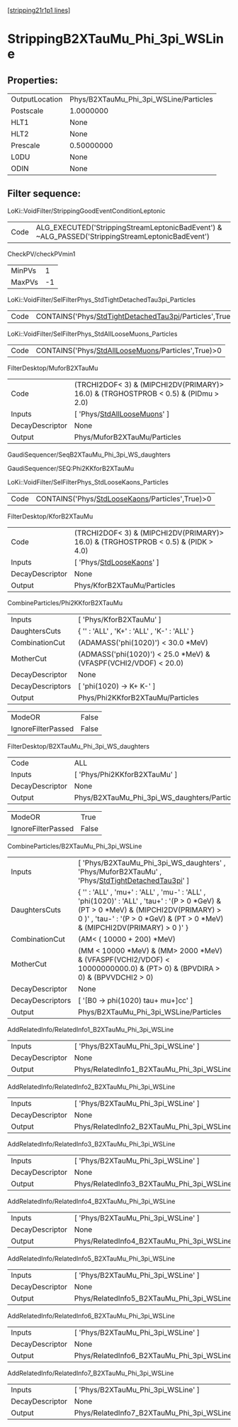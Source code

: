 [[stripping21r1p1 lines]](./stripping21r1p1-index)

# StrippingB2XTauMu_Phi_3pi_WSLine

## Properties:

|                |                                        |
|----------------|----------------------------------------|
| OutputLocation | Phys/B2XTauMu_Phi_3pi_WSLine/Particles |
| Postscale      | 1.0000000                              |
| HLT1           | None                                   |
| HLT2           | None                                   |
| Prescale       | 0.50000000                             |
| L0DU           | None                                   |
| ODIN           | None                                   |

## Filter sequence:

LoKi::VoidFilter/StrippingGoodEventConditionLeptonic

|      |                                                                                                  |
|------|--------------------------------------------------------------------------------------------------|
| Code | ALG_EXECUTED('StrippingStreamLeptonicBadEvent') & ~ALG_PASSED('StrippingStreamLeptonicBadEvent') |

CheckPV/checkPVmin1

|        |     |
|--------|-----|
| MinPVs | 1   |
| MaxPVs | -1  |

LoKi::VoidFilter/SelFilterPhys_StdTightDetachedTau3pi_Particles

|      |                                                                                                                       |
|------|-----------------------------------------------------------------------------------------------------------------------|
| Code | CONTAINS('Phys/[StdTightDetachedTau3pi](./stripping21r1p1-commonparticles-stdtightdetachedtau3pi)/Particles',True)\>0 |

LoKi::VoidFilter/SelFilterPhys_StdAllLooseMuons_Particles

|      |                                                                                                           |
|------|-----------------------------------------------------------------------------------------------------------|
| Code | CONTAINS('Phys/[StdAllLooseMuons](./stripping21r1p1-commonparticles-stdallloosemuons)/Particles',True)\>0 |

FilterDesktop/MuforB2XTauMu

|                 |                                                                                       |
|-----------------|---------------------------------------------------------------------------------------|
| Code            | (TRCHI2DOF\< 3) & (MIPCHI2DV(PRIMARY)\> 16.0) & (TRGHOSTPROB \< 0.5) & (PIDmu \> 2.0) |
| Inputs          | [ 'Phys/[StdAllLooseMuons](./stripping21r1p1-commonparticles-stdallloosemuons)' ]   |
| DecayDescriptor | None                                                                                  |
| Output          | Phys/MuforB2XTauMu/Particles                                                          |

GaudiSequencer/SeqB2XTauMu_Phi_3pi_WS_daughters

GaudiSequencer/SEQ:Phi2KKforB2XTauMu

LoKi::VoidFilter/SelFilterPhys_StdLooseKaons_Particles

|      |                                                                                                     |
|------|-----------------------------------------------------------------------------------------------------|
| Code | CONTAINS('Phys/[StdLooseKaons](./stripping21r1p1-commonparticles-stdloosekaons)/Particles',True)\>0 |

FilterDesktop/KforB2XTauMu

|                 |                                                                                      |
|-----------------|--------------------------------------------------------------------------------------|
| Code            | (TRCHI2DOF\< 3) & (MIPCHI2DV(PRIMARY)\> 16.0) & (TRGHOSTPROB \< 0.5) & (PIDK \> 4.0) |
| Inputs          | [ 'Phys/[StdLooseKaons](./stripping21r1p1-commonparticles-stdloosekaons)' ]        |
| DecayDescriptor | None                                                                                 |
| Output          | Phys/KforB2XTauMu/Particles                                                          |

CombineParticles/Phi2KKforB2XTauMu

|                  |                                                                    |
|------------------|--------------------------------------------------------------------|
| Inputs           | [ 'Phys/KforB2XTauMu' ]                                          |
| DaughtersCuts    | { '' : 'ALL' , 'K+' : 'ALL' , 'K-' : 'ALL' }                       |
| CombinationCut   | (ADAMASS('phi(1020)') \< 30.0 \*MeV)                               |
| MotherCut        | (ADMASS('phi(1020)') \< 25.0 \*MeV) & (VFASPF(VCHI2/VDOF) \< 20.0) |
| DecayDescriptor  | None                                                               |
| DecayDescriptors | [ 'phi(1020) -\> K+ K-' ]                                        |
| Output           | Phys/Phi2KKforB2XTauMu/Particles                                   |

|                    |       |
|--------------------|-------|
| ModeOR             | False |
| IgnoreFilterPassed | False |

FilterDesktop/B2XTauMu_Phi_3pi_WS_daughters

|                 |                                              |
|-----------------|----------------------------------------------|
| Code            | ALL                                          |
| Inputs          | [ 'Phys/Phi2KKforB2XTauMu' ]               |
| DecayDescriptor | None                                         |
| Output          | Phys/B2XTauMu_Phi_3pi_WS_daughters/Particles |

|                    |       |
|--------------------|-------|
| ModeOR             | True  |
| IgnoreFilterPassed | False |

CombineParticles/B2XTauMu_Phi_3pi_WSLine

|                  |                                                                                                                                                                                                                            |
|------------------|----------------------------------------------------------------------------------------------------------------------------------------------------------------------------------------------------------------------------|
| Inputs           | [ 'Phys/B2XTauMu_Phi_3pi_WS_daughters' , 'Phys/MuforB2XTauMu' , 'Phys/[StdTightDetachedTau3pi](./stripping21r1p1-commonparticles-stdtightdetachedtau3pi)' ]                                                              |
| DaughtersCuts    | { '' : 'ALL' , 'mu+' : 'ALL' , 'mu-' : 'ALL' , 'phi(1020)' : 'ALL' , 'tau+' : '(P \> 0 \*GeV) & (PT \> 0 \*MeV) & (MIPCHI2DV(PRIMARY) \> 0 )' , 'tau-' : '(P \> 0 \*GeV) & (PT \> 0 \*MeV) & (MIPCHI2DV(PRIMARY) \> 0 )' } |
| CombinationCut   | (AM\< ( 10000 + 200) \*MeV)                                                                                                                                                                                                |
| MotherCut        | (MM \< 10000 \*MeV) & (MM\> 2000 \*MeV) & (VFASPF(VCHI2/VDOF) \< 10000000000.0) & (PT\> 0) & (BPVDIRA \> 0) & (BPVVDCHI2 \> 0)                                                                                             |
| DecayDescriptor  | None                                                                                                                                                                                                                       |
| DecayDescriptors | [ '[B0 -\> phi(1020) tau+ mu+]cc' ]                                                                                                                                                                                    |
| Output           | Phys/B2XTauMu_Phi_3pi_WSLine/Particles                                                                                                                                                                                     |

AddRelatedInfo/RelatedInfo1_B2XTauMu_Phi_3pi_WSLine

|                 |                                                     |
|-----------------|-----------------------------------------------------|
| Inputs          | [ 'Phys/B2XTauMu_Phi_3pi_WSLine' ]                |
| DecayDescriptor | None                                                |
| Output          | Phys/RelatedInfo1_B2XTauMu_Phi_3pi_WSLine/Particles |

AddRelatedInfo/RelatedInfo2_B2XTauMu_Phi_3pi_WSLine

|                 |                                                     |
|-----------------|-----------------------------------------------------|
| Inputs          | [ 'Phys/B2XTauMu_Phi_3pi_WSLine' ]                |
| DecayDescriptor | None                                                |
| Output          | Phys/RelatedInfo2_B2XTauMu_Phi_3pi_WSLine/Particles |

AddRelatedInfo/RelatedInfo3_B2XTauMu_Phi_3pi_WSLine

|                 |                                                     |
|-----------------|-----------------------------------------------------|
| Inputs          | [ 'Phys/B2XTauMu_Phi_3pi_WSLine' ]                |
| DecayDescriptor | None                                                |
| Output          | Phys/RelatedInfo3_B2XTauMu_Phi_3pi_WSLine/Particles |

AddRelatedInfo/RelatedInfo4_B2XTauMu_Phi_3pi_WSLine

|                 |                                                     |
|-----------------|-----------------------------------------------------|
| Inputs          | [ 'Phys/B2XTauMu_Phi_3pi_WSLine' ]                |
| DecayDescriptor | None                                                |
| Output          | Phys/RelatedInfo4_B2XTauMu_Phi_3pi_WSLine/Particles |

AddRelatedInfo/RelatedInfo5_B2XTauMu_Phi_3pi_WSLine

|                 |                                                     |
|-----------------|-----------------------------------------------------|
| Inputs          | [ 'Phys/B2XTauMu_Phi_3pi_WSLine' ]                |
| DecayDescriptor | None                                                |
| Output          | Phys/RelatedInfo5_B2XTauMu_Phi_3pi_WSLine/Particles |

AddRelatedInfo/RelatedInfo6_B2XTauMu_Phi_3pi_WSLine

|                 |                                                     |
|-----------------|-----------------------------------------------------|
| Inputs          | [ 'Phys/B2XTauMu_Phi_3pi_WSLine' ]                |
| DecayDescriptor | None                                                |
| Output          | Phys/RelatedInfo6_B2XTauMu_Phi_3pi_WSLine/Particles |

AddRelatedInfo/RelatedInfo7_B2XTauMu_Phi_3pi_WSLine

|                 |                                                     |
|-----------------|-----------------------------------------------------|
| Inputs          | [ 'Phys/B2XTauMu_Phi_3pi_WSLine' ]                |
| DecayDescriptor | None                                                |
| Output          | Phys/RelatedInfo7_B2XTauMu_Phi_3pi_WSLine/Particles |
